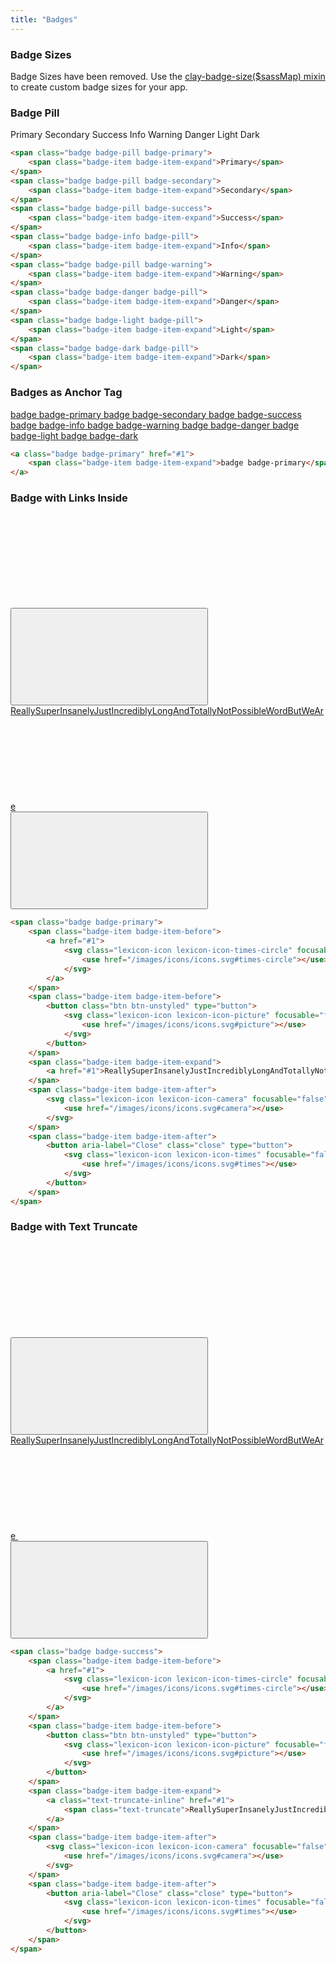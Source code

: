 ```yaml
---
title: "Badges"
---
```


### Badge Sizes

<div class="alert alert-warning">
	Badge Sizes have been removed. Use the <a href="https://github.com/liferay/clay/blob/2.x/packages/clay-css/src/scss/mixins/_badges.scss#L19">clay-badge-size($sassMap) mixin</a> to create custom badge sizes for your app.
</div>

### Badge Pill

<div class="col-md-12">
	<span class="badge badge-pill badge-primary">
		<span class="badge-item badge-item-expand">Primary</span>
	</span>
	<span class="badge badge-pill badge-secondary">
		<span class="badge-item badge-item-expand">Secondary</span>
	</span>
	<span class="badge badge-pill badge-success">
		<span class="badge-item badge-item-expand">Success</span>
	</span>
	<span class="badge badge-info badge-pill">
		<span class="badge-item badge-item-expand">Info</span>
	</span>
	<span class="badge badge-pill badge-warning">
		<span class="badge-item badge-item-expand">Warning</span>
	</span>
	<span class="badge badge-danger badge-pill">
		<span class="badge-item badge-item-expand">Danger</span>
	</span>
	<span class="badge badge-light badge-pill">
		<span class="badge-item badge-item-expand">Light</span>
	</span>
	<span class="badge badge-dark badge-pill">
		<span class="badge-item badge-item-expand">Dark</span>
	</span>
</div>

```html
<span class="badge badge-pill badge-primary">
	<span class="badge-item badge-item-expand">Primary</span>
</span>
<span class="badge badge-pill badge-secondary">
	<span class="badge-item badge-item-expand">Secondary</span>
</span>
<span class="badge badge-pill badge-success">
	<span class="badge-item badge-item-expand">Success</span>
</span>
<span class="badge badge-info badge-pill">
	<span class="badge-item badge-item-expand">Info</span>
</span>
<span class="badge badge-pill badge-warning">
	<span class="badge-item badge-item-expand">Warning</span>
</span>
<span class="badge badge-danger badge-pill">
	<span class="badge-item badge-item-expand">Danger</span>
</span>
<span class="badge badge-light badge-pill">
	<span class="badge-item badge-item-expand">Light</span>
</span>
<span class="badge badge-dark badge-pill">
	<span class="badge-item badge-item-expand">Dark</span>
</span>
```

### Badges as Anchor Tag

<a class="badge badge-primary" href="#1">
	<span class="badge-item badge-item-expand">badge badge-primary</span>
</a>
<a class="badge badge-secondary" href="#1">
	<span class="badge-item badge-item-expand">badge badge-secondary</span>
</a>
<a class="badge badge-success" href="#1">
	<span class="badge-item badge-item-expand">badge badge-success</span>
</a>
<a class="badge badge-info" href="#1">
	<span class="badge-item badge-item-expand">badge badge-info</span>
</a>
<a class="badge badge-warning" href="#1">
	<span class="badge-item badge-item-expand">badge badge-warning</span>
</a>
<a class="badge badge-danger" href="#1">
	<span class="badge-item badge-item-expand">badge badge-danger</span>
</a>
<a class="badge badge-light" href="#1">
	<span class="badge-item badge-item-expand">badge badge-light</span>
</a>
<a class="badge badge-dark" href="#1">
	<span class="badge-item badge-item-expand">badge badge-dark</span>
</a>

```html
<a class="badge badge-primary" href="#1">
	<span class="badge-item badge-item-expand">badge badge-primary</span>
</a>
```

### Badge with Links Inside

<span class="badge badge-primary">
	<span class="badge-item badge-item-before">
		<a href="#1">
			<svg class="lexicon-icon lexicon-icon-times-circle" focusable="false" role="presentation">
				<use href="/images/icons/icons.svg#times-circle"></use>
			</svg>
		</a>
	</span>
	<span class="badge-item badge-item-before">
		<button class="btn btn-unstyled" type="button">
			<svg class="lexicon-icon lexicon-icon-picture" focusable="false" role="presentation">
				<use href="/images/icons/icons.svg#picture"></use>
			</svg>
		</button>
	</span>
	<span class="badge-item badge-item-expand">
		<a href="#1">ReallySuperInsanelyJustIncrediblyLongAndTotallyNotPossibleWordButWeAre</a>
	</span>
	<span class="badge-item badge-item-after">
		<svg class="lexicon-icon lexicon-icon-camera" focusable="false" role="presentation">
			<use href="/images/icons/icons.svg#camera"></use>
		</svg>
	</span>
	<span class="badge-item badge-item-after">
		<button aria-label="Close" class="close" type="button">
			<svg class="lexicon-icon lexicon-icon-times" focusable="false" role="presentation">
				<use href="/images/icons/icons.svg#times"></use>
			</svg>
		</button>
	</span>
</span>

```html
<span class="badge badge-primary">
	<span class="badge-item badge-item-before">
		<a href="#1">
			<svg class="lexicon-icon lexicon-icon-times-circle" focusable="false" role="presentation">
				<use href="/images/icons/icons.svg#times-circle"></use>
			</svg>
		</a>
	</span>
	<span class="badge-item badge-item-before">
		<button class="btn btn-unstyled" type="button">
			<svg class="lexicon-icon lexicon-icon-picture" focusable="false" role="presentation">
				<use href="/images/icons/icons.svg#picture"></use>
			</svg>
		</button>
	</span>
	<span class="badge-item badge-item-expand">
		<a href="#1">ReallySuperInsanelyJustIncrediblyLongAndTotallyNotPossibleWordButWeAre</a>
	</span>
	<span class="badge-item badge-item-after">
		<svg class="lexicon-icon lexicon-icon-camera" focusable="false" role="presentation">
			<use href="/images/icons/icons.svg#camera"></use>
		</svg>
	</span>
	<span class="badge-item badge-item-after">
		<button aria-label="Close" class="close" type="button">
			<svg class="lexicon-icon lexicon-icon-times" focusable="false" role="presentation">
				<use href="/images/icons/icons.svg#times"></use>
			</svg>
		</button>
	</span>
</span>
```

### Badge with Text Truncate

<span class="badge badge-success">
	<span class="badge-item badge-item-before">
		<a href="#1">
			<svg class="lexicon-icon lexicon-icon-times-circle" focusable="false" role="presentation">
				<use href="/images/icons/icons.svg#times-circle"></use>
			</svg>
		</a>
	</span>
	<span class="badge-item badge-item-before">
		<button class="btn btn-unstyled" type="button">
			<svg class="lexicon-icon lexicon-icon-picture" focusable="false" role="presentation">
				<use href="/images/icons/icons.svg#picture"></use>
			</svg>
		</button>
	</span>
	<span class="badge-item badge-item-expand">
		<a class="text-truncate-inline" href="#1">
			<span class="text-truncate">ReallySuperInsanelyJustIncrediblyLongAndTotallyNotPossibleWordButWeAre</span>
		</a>
	</span>
	<span class="badge-item badge-item-after">
		<svg class="lexicon-icon lexicon-icon-camera" focusable="false" role="presentation">
			<use href="/images/icons/icons.svg#camera"></use>
		</svg>
	</span>
	<span class="badge-item badge-item-after">
		<button aria-label="Close" class="close" type="button">
			<svg class="lexicon-icon lexicon-icon-times" focusable="false" role="presentation">
				<use href="/images/icons/icons.svg#times"></use>
			</svg>
		</button>
	</span>
</span>

```html
<span class="badge badge-success">
	<span class="badge-item badge-item-before">
		<a href="#1">
			<svg class="lexicon-icon lexicon-icon-times-circle" focusable="false" role="presentation">
				<use href="/images/icons/icons.svg#times-circle"></use>
			</svg>
		</a>
	</span>
	<span class="badge-item badge-item-before">
		<button class="btn btn-unstyled" type="button">
			<svg class="lexicon-icon lexicon-icon-picture" focusable="false" role="presentation">
				<use href="/images/icons/icons.svg#picture"></use>
			</svg>
		</button>
	</span>
	<span class="badge-item badge-item-expand">
		<a class="text-truncate-inline" href="#1">
			<span class="text-truncate">ReallySuperInsanelyJustIncrediblyLongAndTotallyNotPossibleWordButWeAre</span>
		</a>
	</span>
	<span class="badge-item badge-item-after">
		<svg class="lexicon-icon lexicon-icon-camera" focusable="false" role="presentation">
			<use href="/images/icons/icons.svg#camera"></use>
		</svg>
	</span>
	<span class="badge-item badge-item-after">
		<button aria-label="Close" class="close" type="button">
			<svg class="lexicon-icon lexicon-icon-times" focusable="false" role="presentation">
				<use href="/images/icons/icons.svg#times"></use>
			</svg>
		</button>
	</span>
</span>
```
